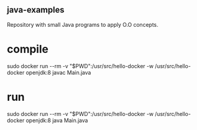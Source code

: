 ## java-examples
Repository with small Java programs to apply O.O concepts.

# compile  
sudo docker run --rm -v "$PWD":/usr/src/hello-docker -w /usr/src/hello-docker openjdk:8 javac Main.java

# run 
sudo docker run --rm -v "$PWD":/usr/src/hello-docker -w /usr/src/hello-docker openjdk:8 java Main.java